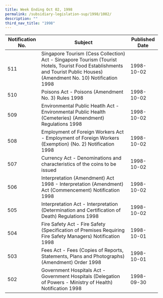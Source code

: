 ```yaml
---
title: Week Ending Oct 02, 1998
permalink: /subsidiary-legislation-sup/1998/1002/
description: ""
third_nav_title: "1998"
---
```

|Notification No.|Subject|Published Date|
|---|---|---|
|511|Singapore Tourism (Cess Collection) Act - Singapore Tourism (Tourist Hotels, Tourist Food Establishments and Tourist Public Houses) (Amendment No. 10) Notification 1998|1998-10-02|
|510|Poisons Act - Poisons (Amendment No. 3) Rules 1998|1998-10-02|
|509|Environmental Public Heatlh Act - Environmental Public Health (Cemeteries) (Amendment) Regulations 1998|1998-10-02|
|508|Employment of Foreign Workers Act - Employment of Foreign Workers (Exemption) (No. 2) Notification 1998|1998-10-02|
|507|Currency Act - Denominations and characteristics of the coins to be issued|1998-10-02|
|506|Interpretation (Amendment) Act 1998 - Interpretation (Amendment) Act (Commencement) Notification 1998|1998-10-02|
|505|Interpretation Act - Interpretation (Determination and Certification of Death) Regulations 1998|1998-10-02|
|504|Fire Safety Act - Fire Safety (Specification of Premises Requiring Fire Safety Managers) Notification 1998|1998-10-01|
|503|Fees Act - Fees (Copies of Reports, Statements, Plans and Photographs) (Amendment) Order 1998|1998-10-01|
|502|Government Hospitals Act - Government Hospitals (Delegation of Powers - Ministry of Health) Notification 1998|1998-09-30|